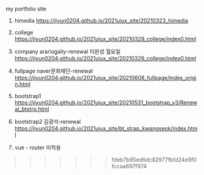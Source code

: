 
my portfolio site
1. himedia https://jiyun0204.github.io/2021uiux_site/20210323_himedia
<a href="https://jiyun0204.github.io/2021uiux_site/20210323_himedia">
</a>

2. college https://jiyun0204.github.io/2021uiux_site/20210329_college/index0.html
<a href="https://jiyun0204.github.io/2021uiux_site/20210329_college/index0.html"></a>

3. company arariogally-renewal 미완성 월요일 https://jiyun0204.github.io/2021uiux_site/20210329_college/index0.html
<a href="https://jiyun0204.github.io/2021uiux_site/20210329_college/index0.html"></a>

4. fullpage naver문화재단-renewal https://jiyun0204.github.io/2021uiux_site/20210608_fullpage/index_origin.html
<a href="https://jiyun0204.github.io/2021uiux_site/20210608_fullpage/index_origin.html"></a>

5. bootstrap1 https://jiyun0204.github.io/2021uiux_site/20210531_bootstrap_v3/Renewal_btstrp.html
<a href="https://jiyun0204.github.io/2021uiux_site/20210531_bootstrap_v3/Renewal_btstrp.html"></a>

6. bootstrap2 김광석-renewal https://jiyun0204.github.io/2021uiux_site/bt_strap_kwangseok/index.html
<a href="https://jiyun0204.github.io/2021uiux_site/bt_strap_kwangseok/index.html"></a>

7. vue - router 미적용 



>>>>>>> fdeb7b95ed6dc82977fbfd24e9f0fccaa697f974
